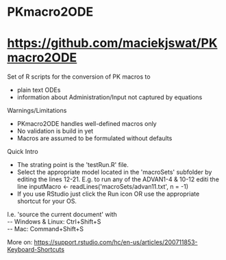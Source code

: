 # PKmacro2ODE
# https://github.com/maciekjswat/PKmacro2ODE

Set of R scripts for the conversion of PK macros to 
* plain text ODEs
* information about Administration/Input not captured by equations

Warnings/Limitations
* PKmacro2ODE handles well-defined macros only
* No validation is build in yet
* Macros are assumed to be formulated without defaults

Quick Intro
* The strating point is the 'testRun.R' file.
* Select the appropriate model located in the 'macroSets' subfolder
by editing the lines 12-21.
E.g. to run any of the ADVAN1-4 & 10-12 editi the line
inputMacro <- readLines('macroSets/advan11.txt', n = -1)
* If you use RStudio just click the Run icon OR use the appropriate 
shortcut for your OS. 

I.e. 'source the current document' with  
-- Windows & Linux: Ctrl+Shift+S	
-- Mac: Command+Shift+S

More on:
https://support.rstudio.com/hc/en-us/articles/200711853-Keyboard-Shortcuts 
